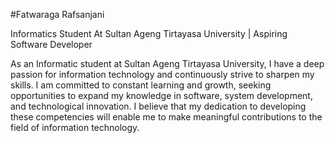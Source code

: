#Fatwaraga Rafsanjani

Informatics Student At Sultan Ageng Tirtayasa University | Aspiring Software Developer

As an Informatic student at Sultan Ageng Tirtayasa University, I have a deep passion for information technology and continuously strive to sharpen my skills. I am committed to constant learning and growth, seeking opportunities to expand my knowledge in software, system development, and technological innovation. I believe that my dedication to developing these competencies will enable me to make meaningful contributions to the field of information technology.
